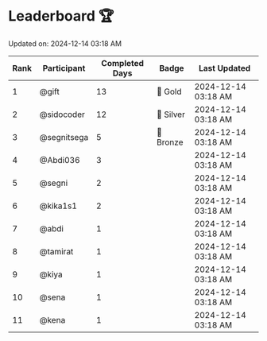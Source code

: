 # Leaderboard 🏆

Updated on: 2024-12-14 03:18 AM

| Rank | Participant       | Completed Days | Badge      | Last Updated         |
|------|-------------------|----------------|------------|----------------------|
| 1    | @gift             | 13             | 🏅 Gold     | 2024-12-14 03:18 AM |
| 2    | @sidocoder        | 12             | 🥈 Silver   | 2024-12-14 03:18 AM |
| 3    | @segnitsega       | 5              | 🥉 Bronze   | 2024-12-14 03:18 AM |
| 4    | @Abdi036          | 3              |            | 2024-12-14 03:18 AM |
| 5    | @segni            | 2              |            | 2024-12-14 03:18 AM |
| 6    | @kika1s1          | 2              |            | 2024-12-14 03:18 AM |
| 7    | @abdi             | 1              |            | 2024-12-14 03:18 AM |
| 8    | @tamirat          | 1              |            | 2024-12-14 03:18 AM |
| 9    | @kiya             | 1              |            | 2024-12-14 03:18 AM |
| 10   | @sena             | 1              |            | 2024-12-14 03:18 AM |
| 11   | @kena             | 1              |            | 2024-12-14 03:18 AM |
